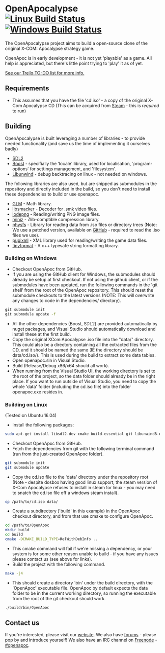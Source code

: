 # OpenApocalypse [![Linux Build Status](https://travis-ci.org/OpenApoc/OpenApoc.svg?branch=master)](https://travis-ci.org/OpenApoc/OpenApoc) [![Windows Build Status](https://ci.appveyor.com/api/projects/status/07ndsvrbyct924a1)](https://ci.appveyor.com/project/JonnyH/openapoc)

The OpenApocalypse project aims to build a open-source
clone of the original X-COM: Apocalypse strategy game.

OpenApoc is in early development - it is not yet 'playable' as a game.
All help is appreciated, but there's little point trying to 'play' it as of yet.

[See our Trello TO-DO list for more info.](https://trello.com/b/lX5Y3DwR/openapoc)

## Requirements

* This assumes that you have the file 'cd.iso' - a copy of the original X-Com Apocalypse CD (This can be acquired from [Steam](http://store.steampowered.com/app/7660/) - this is _required_ to run)

## Building

OpenApocalypse is built leveraging a number of libraries - to provide needed functionality (and save us the time of implementing it ourselves badly)

* [SDL2](http://www.libsdl.org)
* [Boost](http://boost.org) - specifially the 'locale' library, used for localisation, 'program-options' for settings management, and 'filesystem'.
* [Libunwind](http://www.nongnu.org/libunwind/download.html) - debug backtracing on linux - not needed on windows.

The following libraries are also used, but are shipped as submodules in the repository and directly included in the build, so you don't need to install these dependencies to build or use openapoc.

* [GLM](http://glm.g-truc.net) - Math library.
* [libsmacker](http://libsmacker.sourceforge.net/) - Decoder for .smk video files.
* [lodepng](http://lodev.org/lodepng/) - Reading/writing PNG image files.
* [miniz](https://github.com/richgel999/miniz) - Zlib-comptible compression library.
* [physfs](https://icculus.org/physfs/) - Library for reading data from .iso files or directory trees (Note: We use a patched version, available on [GitHub](https://github.com/JonnyH/physfs-hg-import/tree/fix-iso) - required to read the .iso files we use).
* [pugixml](http://http://pugixml.org/) - XML library used for reading/writing the game data files.
* [tinyformat](https://github.com/c42f/tinyformat) - A c++ typesafe string formatting library.

### Building on Windows

* Checkout OpenApoc from GitHub.
* If you are using the GitHub client for Windows, the submodules should already be setup at first checkout. If not using the github client, or if the submodules have been updated, run the following commands in the 'git shell' from the root of the OpenApoc repository. This should reset the submodule checkouts to the latest versions (NOTE: This will overwrite any changes to code in the dependencies/ directory).

```cmd
git submodule init
git submodule update -f
```

* All the other dependencies (Boost, SDL2) are provided automatically by nuget packages, and Visual Studio should automatically download and install these at the first build.
* Copy the original XCom:Apocalypse .iso file into the "data/" directory. This could also be a directory containing all the extracted files from the CD, and it should be named the same (IE the directory should be data/cd.iso/). This is used during the build to extract some data tables.
* Open openapoc.sln in Visual Studio.
* Build (Release/Debug x86/x64 should all work).
* When running from the Visual Studio UI, the working directory is set to the root of the project, so the data folder should already be in the right place. If you want to run outside of Visual Studio, you need to copy the whole 'data' folder (including the cd.iso file) into the folder openapoc.exe resides in.

### Building on Linux

(Tested on Ubuntu 16.04)

* Install the following packages:

```sh
sudo apt-get install libsdl2-dev cmake build-essential git libunwind8-dev libboost-locale-dev libboost-filesystem-dev libboost-system-dev libboost-program-options-dev
```

* Checkout OpenApoc from GitHub.
* Fetch the dependencies from git with the following terminal command (run from the just-created OpenApoc folder).

```sh
git submodule init
git submodule update
```

* Copy the cd.iso file to the 'data' directory under the repository root (Note - despite dosbox having good linux support, the steam version of X-Com Apocalypse refuses to install in steam for linux - you may need to snatch the cd.iso file off a windows steam install).

```sh
cp /path/to/cd.iso data/
```

* Create a subdirectory ('build' in this example) in the OpenApoc checkout directory, and from that use cmake to configure OpenApoc.

```sh
cd /path/to/OpenApoc
mkdir build
cd build
cmake -DCMAKE_BUILD_TYPE=RelWithDebInfo ..
```

* This cmake command will fail if we're missing a dependency, or your system is for some other reason unable to build - if you have any issues please contact us (see above for links).
* Build the project with the following command.

```sh
make -j4
```

* This should create a directory 'bin' under the build directory, with the 'OpenApoc' executable file. OpenApoc by default expects the data folder to be in the current working directory, so running the executable from the root of the git checkout should work.

```sh
./build/bin/OpenApoc
```

## Contact us

If you're interested, please visit our [website](http://openapoc.org).
We also have [forums](http://openapoc.org/forums/) - please pop by and introduce yourself!
We also have an IRC channel on [Freenode](http://freenode.net) - [#openapoc](irc://irc.freenode.net/#openapoc).
